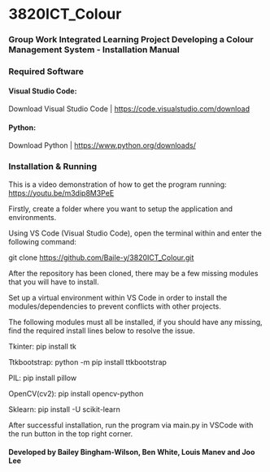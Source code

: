 ﻿# 3820ICT_Colour
<h3>Group Work Integrated Learning Project Developing a Colour Management System - Installation Manual</h3>
<h3>Required Software</h3>

<h4>Visual Studio Code:</h4> 

Download Visual Studio Code | https://code.visualstudio.com/download

<h4>Python:</h4>

Download Python | https://www.python.org/downloads/

 

<h3>Installation & Running</h3>

This is a video demonstration of how to get the program running: https://youtu.be/m3dip8M3PeE

Firstly, create a folder where you want to setup the application and environments. 

Using VS Code (Visual Studio Code), open the terminal within and enter the following command: 

git clone https://github.com/Baile-y/3820ICT_Colour.git 

After the repository has been cloned, there may be a few missing modules that you will have to install. 

Set up a virtual environment within VS Code in order to install the modules/dependencies to prevent conflicts with other projects. 

The following modules must all be installed, if you should have any missing, find the required install lines below to resolve the issue. 

Tkinter: pip install tk 

Ttkbootstrap: python -m pip install ttkbootstrap 

PIL: pip install pillow 

OpenCV(cv2): pip install opencv-python 

Sklearn: pip install -U scikit-learn 

After successful installation, run the program via main.py in VSCode with the run button in the top right corner. 

<h4>Developed by Bailey Bingham-Wilson, Ben White, Louis Manev and Joo Lee</h4>
